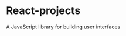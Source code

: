 # React-projects
A JavaScript library for building user interfaces

































